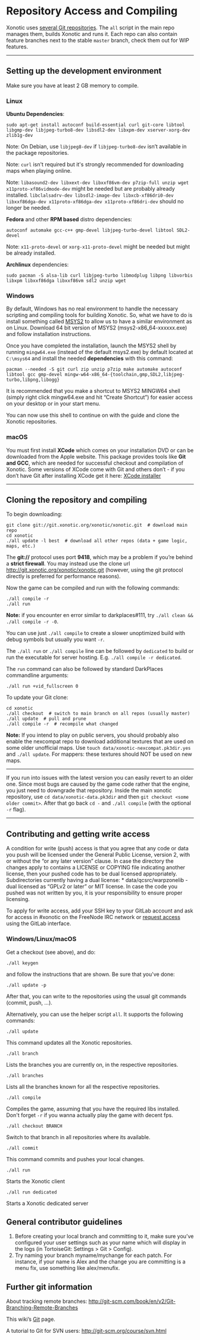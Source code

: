 Repository Access and Compiling
===============================

Xonotic uses [several Git repositories](Git). The `all` script in the main repo manages them, builds Xonotic and runs it. Each repo can also contain feature branches next to the stable `master` branch, check them out for WIP features.

***

Setting up the development environment
--------------------------------------

Make sure you have at least 2 GB memory to compile.

### Linux

**Ubuntu Dependencies**:

    sudo apt-get install autoconf build-essential curl git-core libtool libgmp-dev libjpeg-turbo8-dev libsdl2-dev libxpm-dev xserver-xorg-dev zlib1g-dev

Note: On Debian, use `libjpeg8-dev` if `libjpeg-turbo8-dev` isn’t available in the package repositories.

Note: `curl` isn't required but it's strongly recommended for downloading maps when playing online.

Note: `libasound2-dev libxext-dev libxxf86vm-dev p7zip-full unzip wget x11proto-xf86vidmode-dev` might be needed but are probably already installed. `libclalsadrv-dev libsdl2-image-dev libxcb-xf86dri0-dev libxxf86dga-dev x11proto-xf86dga-dev x11proto-xf86dri-dev` should no longer be needed.

**Fedora** and other **RPM based** distro dependencies:

    autoconf automake gcc-c++ gmp-devel libjpeg-turbo-devel libtool SDL2-devel

Note: `x11-proto-devel` or `xorg-x11-proto-devel` might be needed but might be already installed.

**Archlinux** dependencies:

    sudo pacman -S alsa-lib curl libjpeg-turbo libmodplug libpng libvorbis libxpm libxxf86dga libxxf86vm sdl2 unzip wget

### Windows

By default, Windows has no real environment to handle the necessary scripting and compiling tools for building Xonotic. So, what we have to do is install something called [MSYS2](http://www.msys2.org) to allow us to have a similar environment as on Linux. Download 64 bit version of MSYS2 (msys2-x86_64-xxxxxx.exe) and follow installation instructions.

Once you have completed the installation, launch the MSYS2 shell by running `mingw64.exe` (instead of the default msys2.exe) by default located at `C:\msys64` and install the needed **dependencies** with this command:

    pacman --needed -S git curl zip unzip p7zip make automake autoconf libtool gcc gmp-devel mingw-w64-x86_64-{toolchain,gmp,SDL2,libjpeg-turbo,libpng,libogg}

It is recommended that you make a shortcut to MSYS2 MINGW64 shell (simply right click mingw64.exe and hit “Create Shortcut”) for easier access on your desktop or in your start menu.

You can now use this shell to continue on with the guide and clone the Xonotic repositories.

### macOS

You must first install **XCode** which comes on your installation DVD or can be downloaded from the Apple website. This package provides tools like **Git and GCC**, which are needed for successful checkout and compilation of Xonotic. Some versions of XCode come with Git and others don’t - if you don’t have Git after installing XCode get it here: [XCode installer](http://sourceforge.net/projects/git-osx-installer/files/)

***

Cloning the repository and compiling
------------------------------------

To begin downloading:

    git clone git://git.xonotic.org/xonotic/xonotic.git  # download main repo
    cd xonotic
    ./all update -l best  # download all other repos (data + game logic, maps, etc.)

The **git://** protocol uses port **9418**, which may be a problem if you’re behind a **strict firewall**. You may instead use the clone url http://git.xonotic.org/xonotic/xonotic.git (however, using the git protocol directly is preferred for performance reasons).

Now the game can be compiled and run with the following commands:

    ./all compile -r
    ./all run

**Note:** if you encounter en error similar to darkplaces#111, try `./all clean && ./all compile -r -0`.

You can use just `./all compile` to create a slower unoptimized build with debug symbols but usually you want `-r`.

The `./all run` or `./all compile` line can be followed by `dedicated` to build or run the executable for server hosting. E.g. `./all compile -r dedicated`.

The `run` command can also be followed by standard DarkPlaces commandline arguments:

    ./all run +vid_fullscreen 0

To update your Git clone:

    cd xonotic
    ./all checkout  # switch to main branch on all repos (usually master)
    ./all update  # pull and prune
    ./all compile -r  # recompile what changed

**Note:** If you intend to play on public servers, you should probably also enable the nexcompat repo to download additional textures that are used on some older unofficial maps. Use `touch data/xonotic-nexcompat.pk3dir.yes` and `./all update`. For mappers: these textures should NOT be used on new maps.

***

If you run into issues with the latest version you can easily revert to an older one. Since most bugs are caused by the game code rather that the engine, you just need to downgrade that repository. Inside the main xonotic repository, use `cd data/xonotic-data.pk3dir` and then `git checkout <some older commit>`. After that go back `cd -` and `./all compile` (with the optional `-r` flag).

***

Contributing and getting write access
-------------------------------------

A condition for write (push) access is that you agree that any code or data you push will be licensed under the General Public License, version 2, with or without the “or any later version” clause. In case the directory the changes apply to contains a LICENSE or COPYING file indicating another license, then your pushed code has to be dual licensed appropriately. Subdirectories currently having a dual license:
\* data/qcsrc/warpzonelib - dual licensed as “GPLv2 or later” or MIT license.
In case the code you pushed was not written by you, it is your responsibility to ensure proper licensing.

To apply for write access, add your SSH key to your GitLab account and ask for access in #xonotic on the FreeNode IRC network or [request access](https://docs.gitlab.com/ce/user/group/index.html#request-access-to-a-group) using the GitLab interface.

### Windows/Linux/macOS

Get a checkout (see above), and do:

    ./all keygen

and follow the instructions that are shown. Be sure that you've done:

    ./all update -p

After that, you can write to the repositories using the usual git commands (commit, push, ...).

Alternatively, you can use the helper script `all`.
It supports the following commands:

    ./all update

This command updates all the Xonotic repositories.

    ./all branch

Lists the branches you are currently on, in the respective repositories.

    ./all branches

Lists all the branches known for all the respective repositories.

    ./all compile

Compiles the game, assuming that you have the required libs installed. Don't forget `-r` if you wanna actually play the game with decent fps.

    ./all checkout BRANCH

Switch to that branch in all repositories where its available.

    ./all commit

This command commits and pushes your local changes.

    ./all run

Starts the Xonotic client

    ./all run dedicated

Starts a Xonotic dedicated server

General contributor guidelines
------------------------------

1.  Before creating your local branch and committing to it, make sure you’ve configured your user settings such as your name which will display in the logs (in TortoiseGit: Settings > Git > Config).
2.  Try naming your branch myname/mychange for each patch. For instance, if your name is Alex and the change you are committing is a menu fix, use something like alex/menufix.

Further git information
-----------------------

About tracking remote branches:
http://git-scm.com/book/en/v2/Git-Branching-Remote-Branches

This wiki’s [Git](Git) page.

A tutorial to Git for SVN users:
http://git-scm.org/course/svn.html
